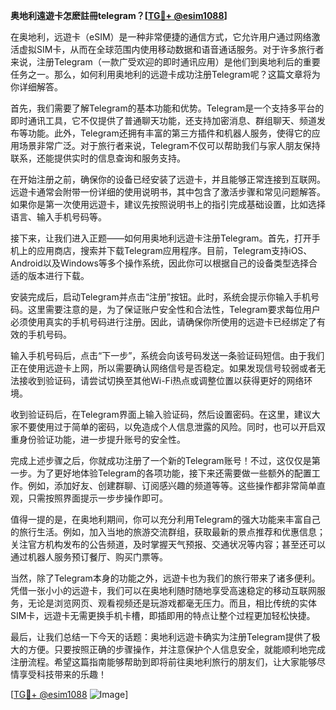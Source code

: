 **奥地利遠遊卡怎麽註冊telegram？[[TG💪+ @esim1088](https://t.me/s/esim1088)]**

在奥地利，远遊卡（eSIM）是一种非常便捷的通信方式，它允许用户通过网络激活虚拟SIM卡，从而在全球范围内使用移动数据和语音通话服务。对于许多旅行者来说，注册Telegram（一款广受欢迎的即时通讯应用）是他们到奥地利后的重要任务之一。那么，如何利用奥地利的远遊卡成功注册Telegram呢？这篇文章将为你详细解答。

首先，我们需要了解Telegram的基本功能和优势。Telegram是一个支持多平台的即时通讯工具，它不仅提供了普通聊天功能，还支持加密消息、群组聊天、频道发布等功能。此外，Telegram还拥有丰富的第三方插件和机器人服务，使得它的应用场景非常广泛。对于旅行者来说，Telegram不仅可以帮助我们与家人朋友保持联系，还能提供实时的信息查询和服务支持。

在开始注册之前，确保你的设备已经安装了远遊卡，并且能够正常连接到互联网。远遊卡通常会附带一份详细的使用说明书，其中包含了激活步骤和常见问题解答。如果你是第一次使用远遊卡，建议先按照说明书上的指引完成基础设置，比如选择语言、输入手机号码等。

接下来，让我们进入正题——如何用奥地利远遊卡注册Telegram。首先，打开手机上的应用商店，搜索并下载Telegram应用程序。目前，Telegram支持iOS、Android以及Windows等多个操作系统，因此你可以根据自己的设备类型选择合适的版本进行下载。

安装完成后，启动Telegram并点击“注册”按钮。此时，系统会提示你输入手机号码。这里需要注意的是，为了保证账户安全性和合法性，Telegram要求每位用户必须使用真实的手机号码进行注册。因此，请确保你所使用的远遊卡已经绑定了有效的手机号码。

输入手机号码后，点击“下一步”，系统会向该号码发送一条验证码短信。由于我们正在使用远遊卡上网，所以需要确认网络信号是否稳定。如果发现信号较弱或者无法接收到验证码，请尝试切换至其他Wi-Fi热点或调整位置以获得更好的网络环境。

收到验证码后，在Telegram界面上输入验证码，然后设置密码。在这里，建议大家不要使用过于简单的密码，以免造成个人信息泄露的风险。同时，也可以开启双重身份验证功能，进一步提升账号的安全性。

完成上述步骤之后，你就成功注册了一个新的Telegram账号！不过，这仅仅是第一步。为了更好地体验Telegram的各项功能，接下来还需要做一些额外的配置工作。例如，添加好友、创建群聊、订阅感兴趣的频道等等。这些操作都非常简单直观，只需按照界面提示一步步操作即可。

值得一提的是，在奥地利期间，你可以充分利用Telegram的强大功能来丰富自己的旅行生活。例如，加入当地的旅游交流群组，获取最新的景点推荐和优惠信息；关注官方机构发布的公告频道，及时掌握天气预报、交通状况等内容；甚至还可以通过机器人服务预订餐厅、购买门票等。

当然，除了Telegram本身的功能之外，远遊卡也为我们的旅行带来了诸多便利。凭借一张小小的远遊卡，我们可以在奥地利随时随地享受高速稳定的移动互联网服务，无论是浏览网页、观看视频还是玩游戏都毫无压力。而且，相比传统的实体SIM卡，远遊卡无需更换手机卡槽，即插即用的特点让整个过程更加轻松快捷。

最后，让我们总结一下今天的话题：奥地利远遊卡确实为注册Telegram提供了极大的方便。只要按照正确的步骤操作，并注意保护个人信息安全，就能顺利地完成注册流程。希望这篇指南能够帮助到即将前往奥地利旅行的朋友们，让大家能够尽情享受科技带来的乐趣！

[[TG💪+ @esim1088](https://t.me/s/esim1088) ![Image](https://i.postimg.cc/4NQfJmqS/Snipaste-2025-05-13-00-14-12.png)]